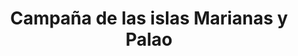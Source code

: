 ﻿---
title: "Campaña de las islas Marianas y Palao"
permalink: periodes_861.html
layout: periode
dataInici: 1944-06
dataFi: 1944-11
sidebar: periodes
pares:
  - id: 356
    title: "Guerra del Pacífico"
    dataInici: "(1941-12-07)"
    dataFi: "(1945-08-14)"

fills:
  - id: 860
    title: "Batalla de Peleliu"
    dataInici: "(1944-09-15)"
    dataFi: "(1944-11-27)"

jocsPrincipals:
jocsEscenaris:
jocsEpoca:
jocsEpocaEscenaris:
---
